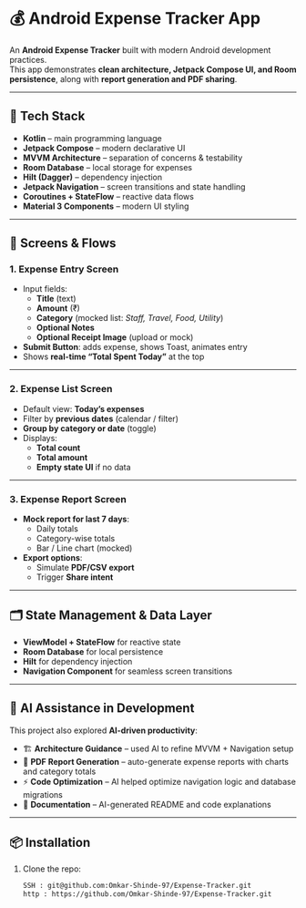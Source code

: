 # 💰 Android Expense Tracker App

An **Android Expense Tracker** built with modern Android development practices.  
This app demonstrates **clean architecture, Jetpack Compose UI, and Room persistence**, along with **report generation and PDF sharing**.

---

## 🚀 Tech Stack
- **Kotlin** – main programming language  
- **Jetpack Compose** – modern declarative UI  
- **MVVM Architecture** – separation of concerns & testability  
- **Room Database** – local storage for expenses  
- **Hilt (Dagger)** – dependency injection  
- **Jetpack Navigation** – screen transitions and state handling  
- **Coroutines + StateFlow** – reactive data flows  
- **Material 3 Components** – modern UI styling  

---

## 📱 Screens & Flows

### 1. Expense Entry Screen
- Input fields:
  - **Title** (text)  
  - **Amount** (₹)  
  - **Category** (mocked list: *Staff, Travel, Food, Utility*)  
  - **Optional Notes** 
  - **Optional Receipt Image** (upload or mock)  
- **Submit Button**: adds expense, shows Toast, animates entry  
- Shows **real-time “Total Spent Today”** at the top  

---

### 2. Expense List Screen
- Default view: **Today’s expenses**  
- Filter by **previous dates** (calendar / filter)  
- **Group by category or date** (toggle)  
- Displays:
  - **Total count**  
  - **Total amount**  
  - **Empty state UI** if no data  

---

### 3. Expense Report Screen
- **Mock report for last 7 days**:
  - Daily totals  
  - Category-wise totals  
  - Bar / Line chart (mocked)  
- **Export options**:
  - Simulate **PDF/CSV export**  
  - Trigger **Share intent**  

---

## 🗂️ State Management & Data Layer
- **ViewModel + StateFlow** for reactive state  
- **Room Database** for local persistence  
- **Hilt** for dependency injection  
- **Navigation Component** for seamless screen transitions  

---

## 🤖 AI Assistance in Development
This project also explored **AI-driven productivity**:  
- 🏗️ **Architecture Guidance** – used AI to refine MVVM + Navigation setup  
- 📄 **PDF Report Generation** – auto-generate expense reports with charts and category totals  
- ⚡ **Code Optimization** – AI helped optimize navigation logic and database migrations  
- 📝 **Documentation** – AI-generated README and code explanations  

---

## 📦 Installation
1. Clone the repo:
   ```bash
   SSH : git@github.com:Omkar-Shinde-97/Expense-Tracker.git
   http : https://github.com/Omkar-Shinde-97/Expense-Tracker.git
